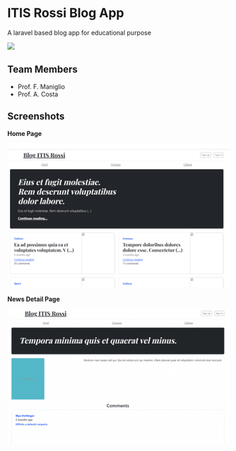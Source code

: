 
# ITIS Rossi Blog App

A laravel based blog app for educational purpose

[![](https://www.itisrossi.edu.it/wp-content/themes/itisrossiweb2r/images/logorossi_PICCOLO.png)](https://www.itisrossi.edu.it/wp-content/themes/itisrossiweb2r/images/logorossi_PICCOLO.png)

## Team Members

 - Prof. F. Maniglio
 - Prof. A. Costa

## Screenshots

**Home Page**

![enter image description here](https://raw.githubusercontent.com/acostaRossi/blog-app/main/screenshot-1.png)

**News Detail Page**

![enter image description here](https://raw.githubusercontent.com/acostaRossi/blog-app/main/screenshot-2.png)

